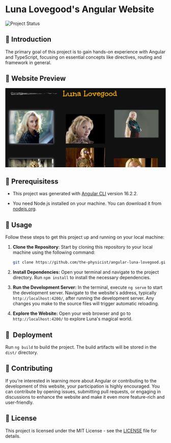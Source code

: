 # Luna Lovegood's Angular Website

![Project Status](https://img.shields.io/badge/status-doone-blue)

## 🌙 Introduction

The primary goal of this project is to gain hands-on experience with Angular and TypeScript, focusing on essential concepts like directives, routing and framework in general.

## 📱 Website Preview

![Website Image](preview.png)

## 🧙‍️ Prerequisitess

- This project was generated with [Angular CLI](https://github.com/angular/angular-cli) version 16.2.2.

- You need Node.js installed on your machine. You can download it from [nodejs.org](https://nodejs.org/).

## 🌟 Usage

Follow these steps to get this project up and running on your local machine:

1. **Clone the Repository**: Start by cloning this repository to your local machine using the following command:

   ```bash
   git clone https://github.com/the-physicist/angular-luna-lovegood.git
   ```

2. **Install Dependencies:** Open your terminal and navigate to the project directory. Run `npm install` to install the necessary dependencies.

3. **Run the Development Server:** In the terminal, execute `ng serve` to start the development server. Navigate to the website's address, typically `http://localhost:4200/`, after running the development server. Any changes you make to the source files will trigger automatic reloading.

4. **Explore the Website:** Open your web browser and go to `http://localhost:4200/` to explore Luna's magical world.

## 🌌 ️ Deployment

Run `ng build` to build the project. The build artifacts will be stored in the `dist/` directory.

## 🌈 Contributing

If you're interested in learning more about Angular or contributing to the development of this website, your participation is highly encouraged. You can contribute by opening issues, submitting pull requests, or engaging in discussions to enhance the website and make it even more feature-rich and user-friendly.

## 📝 License

This project is licensed under the MIT License - see the [LICENSE](LICENSE) file for details.
